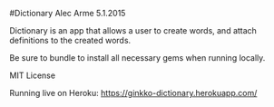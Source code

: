 #Dictionary
Alec Arme 5.1.2015

Dictionary is an app that allows a user to create words, and attach definitions to the created words.

Be sure to bundle to install all necessary gems when running locally.

MIT License

Running live on Heroku: https://ginkko-dictionary.herokuapp.com/
